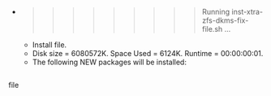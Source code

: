 * >>>>>>>>> Running inst-xtra-zfs-dkms-fix-file.sh ...
  * Install file.
  * Disk size = 6080572K. Space Used = 6124K. Runtime = 00:00:00:01.
  * The following NEW packages will be installed:
  ```bash
file
  ```
